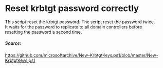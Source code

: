 # Reset krbtgt password correctly

This script reset the krbtgt password. The script reset the password twice. It waits for the password to replicate to all domain controllers before resetting the password a second time.

##### Source:
https://github.com/microsoftarchive/New-KrbtgtKeys.ps1/blob/master/New-KrbtgtKeys.ps1

